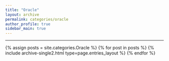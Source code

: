 ```yaml
---
title: "Oracle"
layout: archive
permalink: categories/oracle
author_profile: true
sidebar_main: true
---
```


<!-- 공백이 포함되어 있는 카테고리 이름의 경우 site.categories['a b c'] 이런식으로! -->

***

{% assign posts = site.categories.Oracle %}
{% for post in posts %} {% include archive-single2.html type=page.entries_layout %} {% endfor %}